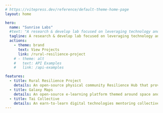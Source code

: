 ```yaml
---
# https://vitepress.dev/reference/default-theme-home-page
layout: home

hero:
  name: "Sunrise Labs"
  #text: "A research & develop lab focused on leveraging technology and innovation for social impact"
  tagline: A research & develop lab focused on leveraging technology and innovation for social impact
  actions:
    - theme: brand
      text: View Projects
      link: /rural-resilience-project
    # - theme: alt
    #   text: API Examples
    #   link: /api-examples

features:
  - title: Rural Resilience Project
    details: An open-source physical community Resilience Hub that provides basic essential infrastructure including shelter, solar power, satellite internet and communications.<br><br>Resilience Hubs have many applications for example teaching and learning during times of stability, and emergency response during times of emergnecy.
  - title: Galaxy Maps
    details: An open-source e-learning platform themed around space and galaxies where courses take the shape of exploreable star constellations.
  - title: Tai Collective
    details: An earn-to-learn digital technologies mentoring collective
---
```


